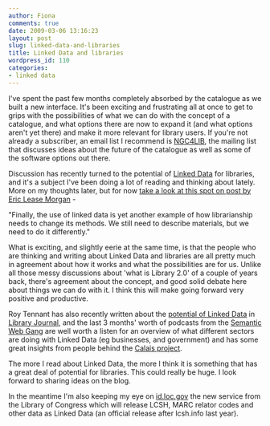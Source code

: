 ```yaml
---
author: Fiona
comments: true
date: 2009-03-06 13:16:23
layout: post
slug: linked-data-and-libraries
title: Linked Data and libraries
wordpress_id: 110
categories:
- linked data
---
```


I've spent the past few months completely absorbed by the catalogue as we built a new interface. It's been exciting and frustrating all at once to get to grips with the possibilities of what we can do with the concept of a catalogue, and what options there are now to expand it (and what options aren't yet there) and make it more relevant for library users. If you're not already a subscriber, an email list I recommend is [NGC4LIB](http://www.lsoft.com/scripts/wl.exe?SL1=NGC4LIB&H=LISTSERV.ND.EDU), the mailing list that discusses ideas about the future of the catalogue as well as some of the software options out there.

Discussion has recently turned to the potential of [Linked Data](http://linkeddata.org/)  for libraries, and it's a subject I've been doing a lot of reading and thinking about lately. More on my thoughts later, but for now [take a look at this spot on post by Eric Lease Morgan](http://serials.infomotions.com/ngc4lib/archive/2009/200903/0311.html)  -


> 
"Finally, the use of linked data is yet another example of how librarianship needs to change its methods. We still need to describe materials, but we need to do it differently."


What is exciting, and slightly eerie at the same time, is that the people who are thinking and writing about Linked Data and libraries are all pretty much in agreement about how it works and what the possibilities are for us. Unlike all those messy discussions about 'what is Library 2.0' of a couple of years back, there's agreement about the concept, and good solid debate here about things we can do with it. I think this will make going forward very positive and productive.

Roy Tennant has also recently written about the [potential of Linked Data](http://www.libraryjournal.com/blog/1090000309/post/1930038793.html) in [Library Journal](http://www.libraryjournal.com/), and the last 3 months' worth of podcasts from the [Semantic Web Gang](http://semanticgang.talis.com/) are well worth a listen for an overview of what different sectors are doing with Linked Data (eg businesses, and government) and has some great insights from people behind the [Calais project](http://www.opencalais.com/).

The more I read about Linked Data, the more I think it is something that has a great deal of potential for libraries. This could really be huge. I look forward to sharing ideas on the blog.

In the meantime I'm also keeping my eye on [id.loc.gov](http://id.loc.gov/) the new service from the Library of Congress which will release LCSH, MARC relator codes and other data as Linked Data (an official release after lcsh.info last year).
